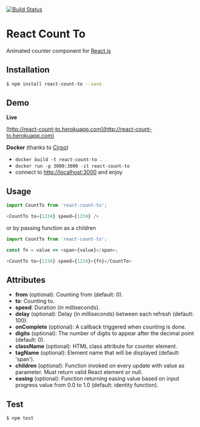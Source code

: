 [![Build Status](https://travis-ci.org/MicheleBertoli/react-count-to.svg?branch=master)](https://travis-ci.org/MicheleBertoli/react-count-to)

React Count To
==============

Animated counter  component for [React.js](http://facebook.github.io/react/)

Installation
------------

```sh
$ npm install react-count-to --save
```

Demo
----

**Live**

[http://react-count-to.herokuapp.com](http://react-count-to.herokuapp.com)

**Docker** (thanks to [Cirpo](https://github.com/cirpo))

- `docker build -t react-count-to .`
- `docker run -p 3000:3000 -it react-count-to`
- connect to [http://localhost:3000](http://localhost:3000) and enjoy

Usage
-----

```javascript
import CountTo from 'react-count-to';

<CountTo to={1234} speed={1234} />
```

or by passing function as a children
 
```javascript
import CountTo from 'react-count-to';

const fn = value => <span>{value}</span>;

<CountTo to={1234} speed={1234}>{fn}</CountTo>
```

Attributes
----------

- **from** (optional): Counting from (default: 0).
- **to**: Counting to.
- **speed**: Duration (in milliseconds).
- **delay** (optional): Delay (in milliseconds) between each refresh (default: 100).
- **onComplete** (optional): A callback triggered when counting is done.
- **digits** (optional): The number of digits to appear after the decimal point (default: 0).
- **className** (optional): HTML class attribute for counter element.
- **tagName** (optional): Element name that will be displayed (default: 'span').
- **children** (optional): Function invoked on every update with value as parameter. Must return valid React element or null.
- **easing** (optional): Function returning easing value based on input progress value from 0.0 to 1.0 (default: identity function).

Test
----

```sh
$ npm test
```

